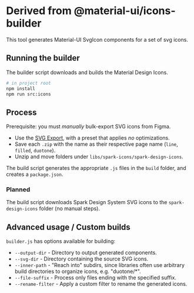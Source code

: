 # Derived from @material-ui/icons-builder

This tool generates Material-UI SvgIcon components for a set of svg icons.

## Running the builder

The builder script downloads and builds the Material Design Icons.

```sh
# in project root
npm install
npm run src:icons
```

## Process

Prerequisite: you must _manually_ bulk-export SVG icons from Figma.

- Use the [SVG Export](https://www.figma.com/community/plugin/814345141907543603/SVG-Export), with a preset that applies _no_ optimizations.
- Save each `.zip` with the name as their respective page name (`line`, `filled`, `duotone`).
- Unzip and move folders under `libs/spark-icons/spark-design-icons`.

The build script generates the appropriate `.js` files in the `build` folder, and creates a `package.json`.

### Planned

The build script downloads Spark Design System SVG icons to the `spark-design-icons` folder (no manual steps).

## Advanced usage / Custom builds

`builder.js` has options available for building:

- `--output-dir` - Directory to output generated components.
- `--svg-dir` - Directory containing the source SVG icons.
- `--inner-path` - "Reach into" subdirs, since libraries often use arbitrary build directories to organize icons, e.g. "duotone/\*".
- `--file-suffix` - Process only files ending with the specified suffix.
- `--rename-filter` - Apply a custom filter to rename the generated icons.
